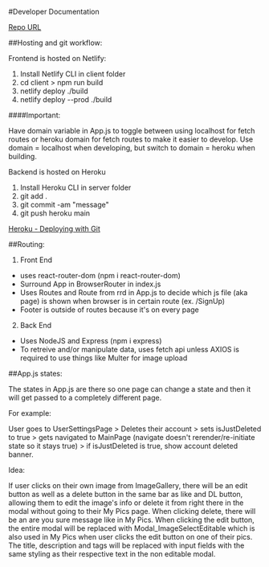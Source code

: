 #Developer Documentation

[Repo URL](https://github.com/ChadWKirk/PicPocket.git)

##Hosting and git workflow:

Frontend is hosted on Netlify:

1. Install Netlify CLI in client folder
1. cd client > npm run build
1. netlify deploy ./build
1. netlify deploy --prod ./build

####Important:

Have domain variable in App.js to toggle between using localhost for fetch routes or heroku domain for fetch routes to make it easier to develop. Use domain = localhost when developing, but switch to domain = heroku when building.

Backend is hosted on Heroku

1. Install Heroku CLI in server folder
1. git add .
1. git commit -am "message"
1. git push heroku main

[Heroku - Deploying with Git](https://devcenter.heroku.com/articles/git)

##Routing:

1. Front End

- uses react-router-dom (npm i react-router-dom)
- Surround App in BrowserRouter in index.js
- Uses Routes and Route from rrd in App.js to decide which js file (aka page) is shown when browser is in certain route (ex. /SignUp)
- Footer is outside of routes because it's on every page

2. Back End

- Uses NodeJS and Express (npm i express)
- To retreive and/or manipulate data, uses fetch api unless AXIOS is required to use things like Multer for image upload

##App.js states:

The states in App.js are there so one page can change a state and then it will get passed to a completely different page.

For example:

User goes to UserSettingsPage > Deletes their account > sets isJustDeleted to true > gets navigated to MainPage (navigate doesn't rerender/re-initiate state so it stays true) > if isJustDeleted is true, show account deleted banner.

Idea:

If user clicks on their own image from ImageGallery, there will be an edit button as well as a delete button in the same bar as like and DL button, allowing them to edit the image's info or delete it from right there in the modal without going to their My Pics page. When clicking delete, there will be an are you sure message like in My Pics. When clicking the edit button, the entire modal will be replaced with Modal_ImageSelectEditable which is also used in My Pics when user clicks the edit button on one of their pics. The title, description and tags will be replaced with input fields with the same styling as their respective text in the non editable modal.
